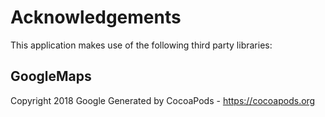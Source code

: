 # Acknowledgements
This application makes use of the following third party libraries:

## GoogleMaps

Copyright 2018 Google
Generated by CocoaPods - https://cocoapods.org
